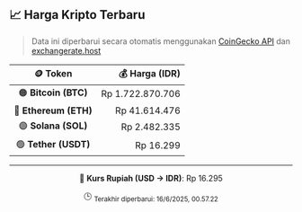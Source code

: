 

<!-- HARGA_KRIPTO -->
## 📈 Harga Kripto Terbaru

> Data ini diperbarui secara otomatis menggunakan [CoinGecko API](https://www.coingecko.com/) dan [exchangerate.host](https://exchangerate.host/)

<div align="center">

| 🪙 Token | 💰 Harga (IDR) |
|:------:|---------------:|
| 🟠 **Bitcoin (BTC)**   | Rp 1.722.870.706 |
| 🔵 **Ethereum (ETH)**  | Rp 41.614.476 |
| 🟣 **Solana (SOL)**    | Rp 2.482.335 |
| 🟢 **Tether (USDT)**   | Rp 16.299 |

---

💱 **Kurs Rupiah (USD → IDR)**: Rp 16.295

🕒 <sub>Terakhir diperbarui: 16/6/2025, 00.57.22</sub>

</div>
<!-- /HARGA_KRIPTO -->
